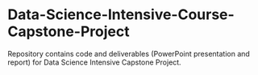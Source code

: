 # Data-Science-Intensive-Course-Capstone-Project
Repository contains code and deliverables (PowerPoint presentation and report) for Data Science Intensive Capstone Project.
